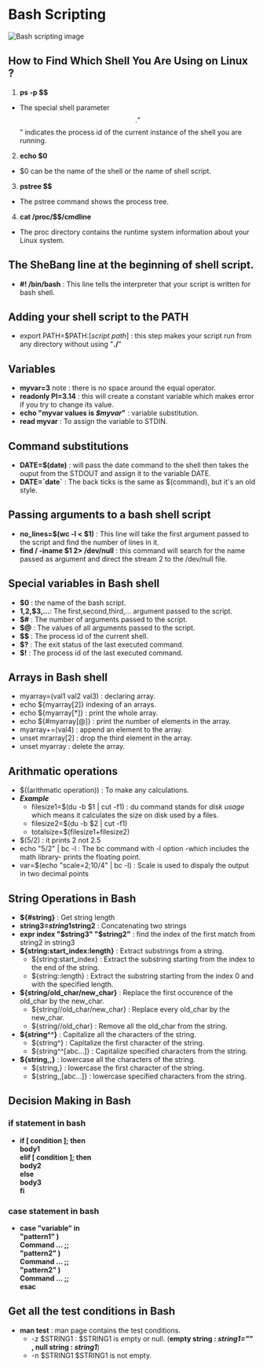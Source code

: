 # Bash Scripting
![Bash scripting image](https://www.osetc.com/en/wp-content/uploads/2019/04/list-and-set-shell-variable1.gif)
## How to Find Which Shell You Are Using on Linux ?
1. **ps -p $$**
  * The special shell parameter $$. “$$” indicates the process id of the current instance of the shell you are running.
2. **echo $0**
  * $0 can be the name of the shell or the name of shell script.
3. **pstree $$**
  * The pstree command shows the process tree.
4. **cat /proc/$$/cmdline**
  * The proc directory contains the runtime system information about your Linux system.

## The SheBang line at the beginning of shell script.
* **#! /bin/bash** : This line tells the interpreter that your script is written for bash shell.

## Adding your shell script to the PATH
* export PATH=$PATH:[_script path_] : this step makes your script run from any directory without using "**./**"

## Variables
* **myvar=3**  note : there is no space around the equal operator.
* **readonly PI=3.14** : this will create a constant variable which makes error if you try to change its value.
* **echo "myvar values is _$myvar_"** : variable substitution.
* **read myvar** : To assign the variable to STDIN.

## Command substitutions
* **DATE=$(date)** : will pass the date command to the shell then takes the ouput from the STDOUT and assign it to the variable DATE.
* **DATE=\`date\`** : The back ticks is the same as $(command), but it's an old style.
## Passing arguments to a bash shell script
* **no_lines=$(wc -l < $1)** : This line will take the first argument passed to the script and find the number of lines in it.
* **find / -iname $1 2> /dev/null** : this command will search for the name passed as argument and direct the stream 2 to the /dev/null file.
## Special variables in Bash shell
* **$0** : the name of the bash script.
* **$1,$2,$3,...**: The first,second,third,... argument passed to the script.
* **$#** : The number of arguments passed to the script.
* **$@** : The values of all arguments passed to the script.
* **$$** : The process id of the current shell.
* **$?** : The exit status of the last executed command.
* **$!** : The process id of the last executed command.
## Arrays in Bash shell
* myarray=(val1 val2 val3) : declaring array.
* echo ${myarray[2]} indexing of an arrays.
* echo ${myarray[\*]}  : print the whole array.
* echo ${#myarray[@]} : print the number of elements in the array.
* myarray+=(val4) : append an element to the array.
* unset mrarray[2] : drop the third element in the array.
* unset myarray : delete the array.
## Arithmatic operations
* $((arithmatic operation)) : To make any calculations.
* **_Example_**
  * filesize1=$(du -b $1 | cut -f1)  :  du command stands for _disk usage_ which means it calculates the size on disk used by a files.
  * filesize2=$(du -b $2 | cut -f1)
  * totalsize=$(filesize1+filesize2)
* $(5/2) : it prints 2 not 2.5
* echo "5/2" | bc -l : The bc command with -l option -which includes the math library- prints the floating point.
* var=$(echo "scale=2;10/4" | bc -l) : Scale is used to dispaly the output in two decimal points
## String Operations in Bash
* **${#string}** : Get string length
* **string3=$string1$string2** : Concatenating two strings
* **expr index "$string3" "$string2"** : find the index of the first match from string2 in string3
* **${string:start_index:length}** : Extract substrings from a string.
  * ${string:start_index} : Extract the substring starting from the index to the end of the string.
  * ${string::length} : Extract the substring starting from the index 0 and with the specified length.
* **${string/old_char/new_char}** : Replace the first occurence of the old_char by the new_char.
  * ${string//old_char/new_char} : Replace every old_char by the new_char.
  * ${string//old_char} : Remove all the old_char from the string.
* **${string^^}** : Capitalize all the characters of the string.
  * ${string^} : Capitalize the first character of the string.
  * ${string^^[abc...]} : Capitalize specified characters from the string.
* **${string,,}** : lowercase all the characters of the string.
  * ${string,} : lowercase the first character of the string.
  * ${string,,[abc...]} : lowercase specified characters from the string.
## Decision Making in Bash
### if statement in bash
* **if [ condition ]; then  
     body1  
    elif [ condition ]; then  
     body2  
    else  
     body3  
    fi**
### case statement in bash
* **case "variable" in  
	     "pattern1" )  
		  Command … ;;  
	     "pattern2" )  
		  Command … ;;  
	     "pattern2" )  
		  Command … ;;  
    esac**
## Get all the test conditions in Bash
* **man test** : man page contains the test conditions.
  * -z $STRING1 :	$STRING1 is empty or null. (**empty string : *string1=""* , null string : *string1***)
  * -n $STRING1	$STRING1 is not empty.
